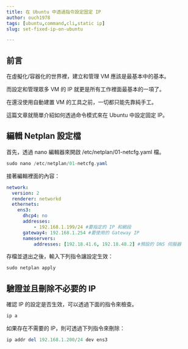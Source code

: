 ```yaml
---
title: 在 Ubuntu 中透過指令設定固定 IP
author: ouch1978
tags: [ubuntu,command,cli,static ip]
slug: set-fixed-ip-on-ubuntu

---
```


## 前言

在虛擬化/容器化的世界裡，建立和管理 VM 應該是最基本中的基本。

而設定和管理眾多 VM 的 IP 就更是所有工作裡面最基本的一項了。

在還沒使用自動建置 VM 的工具之前，一切都只能先靠純手工。

這篇文章就簡單介紹如何透過命令模式來在 Ubuntu 中設定固定 IP。

## 編輯 Netplan 設定檔

首先，透過 nano 編輯器來開啟 /etc/netplan/01-netcfg.yaml 檔。

```powershell
sudo nano /etc/netplan/01-netcfg.yaml
```

接著編輯裡面的內容：

```yaml title="/etc/netplan/01-netcfg.yaml"
network: 
  version: 2 
  renderer: networkd 
  ethernets: 
    ens3: 
      dhcp4: no 
      addresses: 
          - 192.168.1.199/24 #要指定的 IP 和網段
      gateway4: 192.168.1.254 #要使用的 Gateway IP
      nameservers: 
          addresses: [192.18.41.6, 192.18.48.2] #預設的 DNS 伺服器
```

存檔並退出之後，輸入下列指令讓設定生效：

```powershell
sudo netplan apply
```

## 驗證並且刪除不必要的 IP

確認 IP 的設定是否生效，可以透過下面的指令來檢查。

```powershell
ip a
```

如果存在不需要的 IP，則可透過下列指令來刪除：

```powershell
ip addr del 192.168.1.200/24 dev ens3
```
